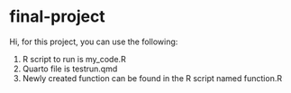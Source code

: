 # final-project
Hi, for this project, you can use the following:

1. R script to run is my_code.R
2. Quarto file is testrun.qmd
3. Newly created function can be found in the R script named function.R
